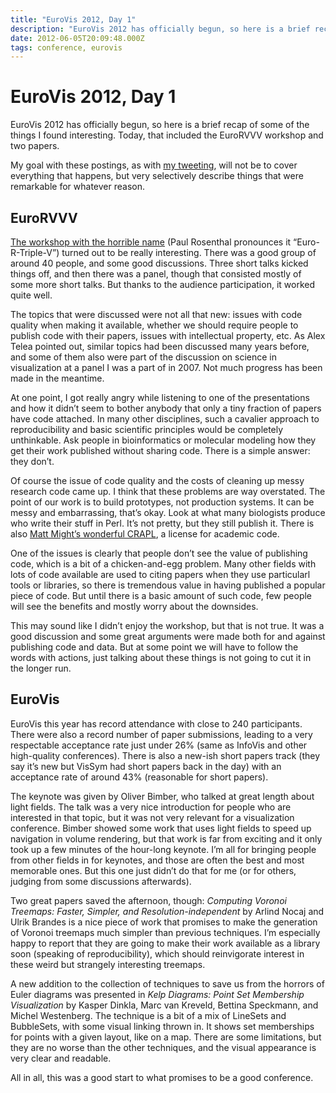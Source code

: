 ```yaml
---
title: "EuroVis 2012, Day 1"
description: "EuroVis 2012 has officially begun, so here is a brief recap of some of the things I found interesting. Today, that included the EuroRVVV workshop and two papers."
date: 2012-06-05T20:09:48.000Z
tags: conference, eurovis
---
```


# EuroVis 2012, Day 1

EuroVis 2012 has officially begun, so here is a brief recap of some of the things I found interesting. Today, that included the EuroRVVV workshop and two papers.<!--more-->

My goal with these postings, as with <a href="http://twitter.com/eagereyes">my tweeting</a>, will not be to cover everything that happens, but very selectively describe things that were remarkable for whatever reason.

## EuroRVVV

<a href="http://www.eurorvvv.org/">The workshop with the horrible name</a> (Paul Rosenthal pronounces it “Euro-R-Triple-V”) turned out to be really interesting. There was a good group of around 40 people, and some good discussions. Three short talks kicked things off, and then there was a panel, though that consisted mostly of some more short talks. But thanks to the audience participation, it worked quite well.

The topics that were discussed were not all that new: issues with code quality when making it available, whether we should require people to publish code with their papers, issues with intellectual property, etc. As Alex Telea pointed out, similar topics had been discussed many years before, and some of them also were part of the discussion on science in visualization at a panel I was a part of in 2007. Not much progress has been made in the meantime.

At one point, I got really angry while listening to one of the presentations and how it didn’t seem to bother anybody that only a tiny fraction of papers have code attached. In many other disciplines, such a cavalier approach to reproducibility and basic scientific principles would be completely unthinkable. Ask people in bioinformatics or molecular modeling how they get their work published without sharing code. There is a simple answer: they don’t.

Of course the issue of code quality and the costs of cleaning up messy research code came up. I think that these problems are way overstated. The point of our work is to build prototypes, not production systems. It can be messy and embarrassing, that’s okay. Look at what many biologists produce who write their stuff in Perl. It’s not pretty, but they still publish it. There is also <a href="http://matt.might.net/articles/crapl/">Matt Might’s wonderful CRAPL</a>, a license for academic code.

One of the issues is clearly that people don’t see the value of publishing code, which is a bit of a chicken-and-egg problem. Many other fields with lots of code available are used to citing papers when they use particularl tools or libraries, so there is tremendous value in having published a popular piece of code. But until there is a basic amount of such code, few people will see the benefits and mostly worry about the downsides.

This may sound like I didn’t enjoy the workshop, but that is not true. It was a good discussion and some great arguments were made both for and against publishing code and data. But at some point we will have to follow the words with actions, just talking about these things is not going to cut it in the longer run.

## EuroVis

EuroVis this year has record attendance with close to 240 participants. There were also a record number of paper submissions, leading to a very respectable acceptance rate just under 26% (same as InfoVis and other high-quality conferences). There is also a new-ish short papers track (they say it’s new but VisSym had short papers back in the day) with an acceptance rate of around 43% (reasonable for short papers).

The keynote was given by Oliver Bimber, who talked at great length about light fields. The talk was a very nice introduction for people who are interested in that topic, but it was not very relevant for a visualization conference. Bimber showed some work that uses light fields to speed up navigation in volume rendering, but that work is far from exciting and it only took up a few minutes of the hour-long keynote. I’m all for bringing people from other fields in for keynotes, and those are often the best and most memorable ones. But this one just didn’t do that for me (or for others, judging from some discussions afterwards).

Two great papers saved the afternoon, though: <em>Computing Voronoi Treemaps: Faster, Simpler, and Resolution-independent</em> by Arlind Nocaj and Ulrik Brandes is a nice piece of work that promises to make the generation of Voronoi treemaps much simpler than previous techniques. I’m especially happy to report that they are going to make their work available as a library soon (speaking of reproducibility), which should reinvigorate interest in these weird but strangely interesting treemaps.

A new addition to the collection of techniques to save us from the horrors of Euler diagrams was presented in <em>Kelp Diagrams: Point Set Membership Visualization</em> by Kasper Dinkla, Marc van Kreveld, Bettina Speckmann, and Michel Westenberg. The technique is a bit of a mix of LineSets and BubbleSets, with some visual linking thrown in. It shows set memberships for points with a given layout, like on a map. There are some limitations, but they are no worse than the other techniques, and the visual appearance is very clear and readable.

All in all, this was a good start to what promises to be a good conference.


